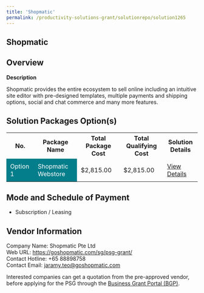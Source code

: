 ```yaml
---
title: 'Shopmatic'
permalink: /productivity-solutions-grant/solutionrepo/solution1265
---
```


## Shopmatic

## Overview

**Description**

Shopmatic provides the entire ecosystem to sell online including an intuitive site editor with pre-designed templates, multiple payments and shipping options, social and chat commerce and many more features.

## Solution Packages Option(s)

<table>
<tr>
<th><b>No.</b></th>
<th><b>Package Name</b></th>
<th><b>Total Package Cost</b></th>
<th><b>Total Qualifying Cost</b></th>
<th><b>Solution Details</b></th>
</tr>
<tr>
<td style='padding: 10px; background-color: #037E8A; color: #FFFFFF;'>Option 1</td>
<td style='padding: 10px; background-color: #037E8A; color: #FFFFFF;'>Shopmatic Webstore</td>
<td style='padding: 10px;'>$2,815.00</td>
<td style='padding: 10px;'>$2,815.00</td>
<td style='padding: 10px;'><a href='/images/psg/Shopmatic_20220242_Desensitised_Annex_3.pdf' target='_blank'>View Details</a></td>
</tr>
</table>

## Mode and Schedule of Payment

 - Subscription / Leasing

## Vendor Information

 Company Name: Shopmatic Pte Ltd<br>Web URL: https://goshopmatic.com/sg/psg-grant/<br>Contact Hotline: +65 88898758<br>Contact Email: jaramy.teo@goshopmatic.com

Interested companies can get a quotation from the pre-approved vendor, before applying for the PSG through the <a href='https://www.businessgrants.gov.sg/' target='_blank' rel='noopener'>Business Grant Portal (BGP)</a>.

<script src="/jquery/resize-tables.js"></script>
